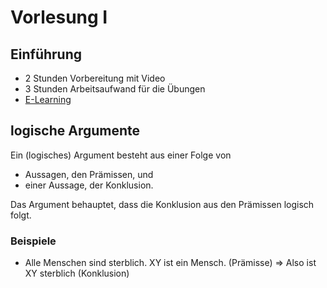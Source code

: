 # Vorlesung I

## Einführung

- 2 Stunden Vorbereitung mit Video
- 3 Stunden Arbeitsaufwand für die Übungen
- [E-Learning](https://elearning.ovgu.de/course/view.php?id=16478)

## logische Argumente

Ein (logisches) Argument besteht aus einer Folge von

- Aussagen, den Prämissen, und
- einer Aussage, der Konklusion.

Das Argument behauptet, dass die Konklusion aus den Prämissen logisch folgt.

### Beispiele

- Alle Menschen sind sterblich. XY ist ein Mensch. (Prämisse) => Also ist XY sterblich (Konklusion)
